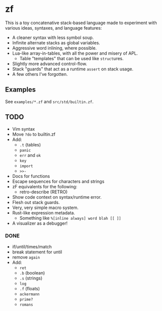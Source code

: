 # zf

This is a toy concatenative stack-based language made to experiment with
various ideas, syntaxes, and language features:

- A cleaner syntax with less symbol soup.
- Infinite alternate stacks as global variables.
- Aggressive word inlining, where possible.
- Lua-like array-in-tables, with all the power and misery of APL.
  - Table "templates" that can be used like `struct`ures.
- Slightly more advanced control-flow.
- Stack "guards" that act as a runtime `assert` on stack usage.
- A few others I've forgotten.

## Examples

See `examples/*.zf` and `src/std/builtin.zf`.

## TODO

- Vim syntax
- Move `?do` to builtin.zf
- Add:
  - `.t` (tables)
  - `panic`
  - `err` and `ok`
  - `key`
  - `import`
  - `>>-`
- Docs for functions
- Escape sequences for characters and strings
- zF equivalents for the following:
  - retro-describe (RETRO)
- Show code context on syntax/runtime error.
- Flesh out stack guards.
- Very, very simple macro system.
- Rust-like expression metadata.
  - Something like `%[inline always] word blah [[ ]]`
- A visualizer as a debugger!

### DONE

- if/until/times/match
- break statement for until
- remove `again`
- Add:
  - `ret`
  - `.b` (boolean)
  - `.s` (strings)
  - `log`
  - `.f` (floats)
  - `ackermann`
  - `prime?`
  - `romans`
